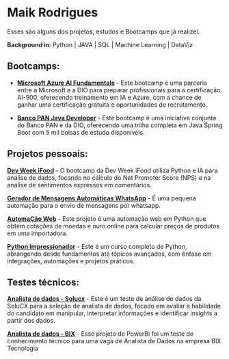 # Maik Rodrigues 

Esses são alguns dos projetos, estudos e Bootcamps que já realizei. 

**Background in**: Python | JAVA | SQL | Machine Learning | DataViz


## Bootcamps:
* **[Microsoft Azure AI Fundamentals](https://github.com/MaikRodriguess/dio-microsoft-azure-ai-fundamentals)** - Este bootcamp é uma parceria entre a Microsoft e a DIO para preparar profissionais para a certificação AI-900, oferecendo treinamento em IA e Azure, com a chance de ganhar uma certificação gratuita e oportunidades de recrutamento.

* **[Banco PAN Java Developer](https://github.com/MaikRodriguess/dio-trilhas-bootcamp)** - Este bootcamp é uma iniciativa conjunta do Banco PAN e da DIO, oferecendo uma trilha completa em Java Spring Boot com 5 mil bolsas de estudo disponíveis.


## Projetos pessoais:

[**Dev Week iFood**](https://github.com/MaikRodriguess/analise-sentimentos-ifood-project) - O bootcamp da Dev Week iFood utiliza Python e IA para análise de dados, focando no cálculo do Net Promoter Score (NPS) e na análise de sentimentos expressos em comentários.

[**Gerador de Mensagens Automáticas WhatsApp**](https://github.com/MaikRodriguess/gerador-mensagens-whatsapp) - É uma pequena automação para o envio de mensagens por whatsapp.

[**AutomaÇão Web**](https://github.com/MaikRodriguess/automacao-web-selenium-project) - Este projeto é uma automação web em Python que obtém cotações de moedas e ouro online para calcular preços de produtos em uma importadora.

[**Python Impressionador**](https://github.com/MaikRodriguess/python-impressionador) - Este é um curso completo de Python, abrangendo desde fundamentos até tópicos avançados, com ênfase em integrações, automações e projetos práticos.

## Testes técnicos:
[**Analista de dados - Solucx**](https://github.com/MaikRodriguess/teste-analise-dados-solucx) - Este é um teste de análise de dados da SoluCX para a seleção de analista de dados, focado em avaliar a habilidade do candidato em manipular, interpretar informações e identificar insights a partir dos dados.

[**Analista de dados - BIX**](https://github.com/MaikRodriguess/teste-bix-tecnologia) - Esse projeto de PowerBi foi um teste de conhecimento técnico para uma vaga de Analista de Dados na empresa BIX Tecnologia

